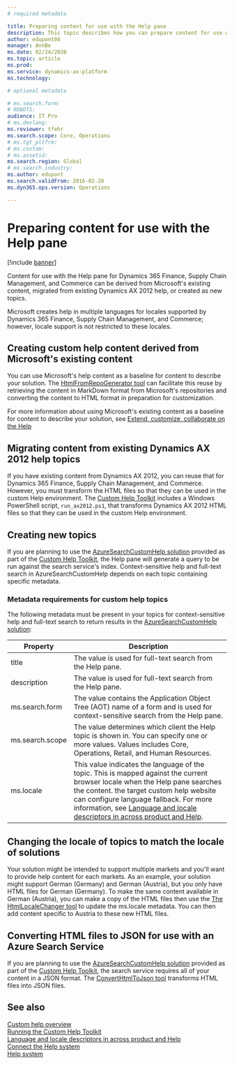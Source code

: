 ```yaml
---
# required metadata

title: Preparing content for use with the Help pane
description: This topic describes how you can prepare content for use with the Help pane. 
author: edupont04
manager: AnnBe
ms.date: 02/24/2020
ms.topic: article
ms.prod: 
ms.service: dynamics-ax-platform
ms.technology: 

# optional metadata

# ms.search.form: 
# ROBOTS: 
audience: IT Pro
# ms.devlang: 
ms.reviewer: tfehr
ms.search.scope: Core, Operations
# ms.tgt_pltfrm: 
# ms.custom: 
# ms.assetid: 
ms.search.region: Global
# ms.search.industry: 
ms.author: edupont
ms.search.validFrom: 2016-02-28
ms.dyn365.ops.version: Operations

---
```


# Preparing content for use with the Help pane

[!include [banner](../includes/banner.md)]

Content for use with the Help pane for Dynamics 365 Finance, Supply Chain Management, and Commerce can be derived from Microsoft's existing content, migrated from existing Dynamics AX 2012 help, or created as new topics.

Microsoft creates help in multiple languages for locales supported by Dynamics 365 Finance, Supply Chain Management, and Commerce; however, locale support is not restricted to these locales.

## Creating custom help content derived from Microsoft's existing content

You can use Microsoft's help content as a baseline for content to describe your solution. The [HtmlFromRepoGenerator tool](custom-help-toolkit-HtmlFromRepoGenerator.md) can facilitate this reuse by retrieving the content in MarkDown format from Microsoft's repositories and converting the content to HTML format in preparation for customization.  

For more information about using Microsoft's existing content as a baseline for content to describe your solution, see [Extend, customize, collaborate on the Help](contributor-guide.md)

## Migrating content from existing Dynamics AX 2012 help topics

If you have existing content from Dynamics AX 2012, you can reuse that for Dynamics 365 Finance, Supply Chain Management, and Commerce. However, you must transform the HTML files so that they can be used in the custom Help environment. The [Custom Help Toolkit](custom-help-toolkit.md) includes a Windows PowerShell script, ```run_ax2012.ps1```, that transforms Dynamics AX 2012 HTML files so that they can be used in the custom Help environment.

## Creating new topics

If you are planning to use the [AzureSearchCustomHelp solution](walkthrough-help-azure.md) provided as part of the [Custom Help Toolkit](custom-help-toolkit.md), the Help pane will generate a query to be run against the search service's index. Context-sensitive help and full-text search in AzureSearchCustomHelp depends on each topic containing specific metadata.

### <a name="metadata"></a>Metadata requirements for custom help topics

The following metadata must be present in your topics for context-sensitive help and full-text search to return results in the [AzureSearchCustomHelp solution](walkthrough-help-azure.md):

|Property  |Description  |
|----------|-------------|
|title | The value is used for full-text search from the Help pane. |
|description  | The value is used for full-text search from the Help pane.  |
|ms.search.form | The value contains the Application Object Tree (AOT) name of a form and is used for context-sensitive search from the Help pane. |
|ms.search.scope|The value determines which client the Help topic is shown in. You can specify one or more values. Values includes Core, Operations, Retail, and Human Resources.|
|ms.locale |This value indicates the language of the topic. This is mapped against the current browser locale when the Help pane searches the content. the target custom help website can configure language fallback. For more information, see [Language and locale descriptors in across product and Help](language-locale.md). |

## Changing the locale of topics to match the locale of solutions

Your solution might be intended to support multiple markets and you'll want to provide help content for each markets. As an example, your solution might support German (Germany) and German (Austria), but you only have HTML files for German (Germany). To make the same content available in German (Austria), you can make a copy of the HTML files then use the [The HtmlLocaleChanger tool](custom-help-toolkit-HtmlLocaleChanger.md) to update the ms.locale metadata. You can then add content specific to Austria to these new HTML files.

## Converting HTML files to JSON for use with an Azure Search Service

If you are planning to use the [AzureSearchCustomHelp solution](walkthrough-help-azure.md) provided as part of the [Custom Help Toolkit](custom-help-toolkit.md), the search service requires all of your content in a JSON format. The [ConvertHtmlToJson tool](custom-help-toolkit-ConvertHtmlToJson.md) transforms HTML files into JSON files.

## See also

[Custom help overview](custom-help-overview.md)  
[Running the Custom Help Toolkit](custom-help-toolkit.md)  
[Language and locale descriptors in across product and Help](language-locale.md)  
[Connect the Help system](../../fin-ops/get-started/help-connect.md)  
[Help system](../../fin-ops/get-started/help-overview.md)  
